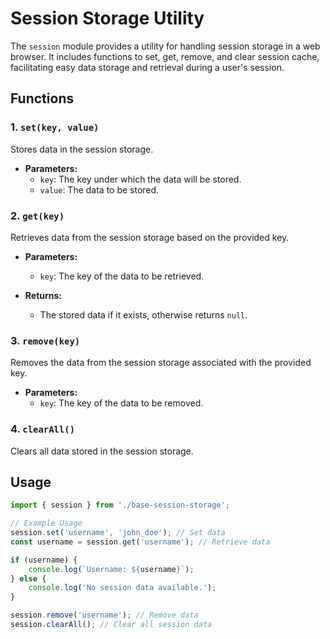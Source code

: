 # Session Storage Utility

The `session` module provides a utility for handling session storage in a web browser. It includes functions to set, get, remove, and clear session cache, facilitating easy data storage and retrieval during a user's session.

## Functions

### 1. `set(key, value)`

Stores data in the session storage.

- **Parameters:**
  - `key`: The key under which the data will be stored.
  - `value`: The data to be stored.

### 2. `get(key)`

Retrieves data from the session storage based on the provided key.

- **Parameters:**
  - `key`: The key of the data to be retrieved.

- **Returns:**
  - The stored data if it exists, otherwise returns `null`.

### 3. `remove(key)`

Removes the data from the session storage associated with the provided key.

- **Parameters:**
  - `key`: The key of the data to be removed.

### 4. `clearAll()`

Clears all data stored in the session storage.

## Usage

```javascript
import { session } from './base-session-storage';

// Example Usage
session.set('username', 'john_doe'); // Set data
const username = session.get('username'); // Retrieve data

if (username) {
    console.log(`Username: ${username}`);
} else {
    console.log('No session data available.');
}

session.remove('username'); // Remove data
session.clearAll(); // Clear all session data
